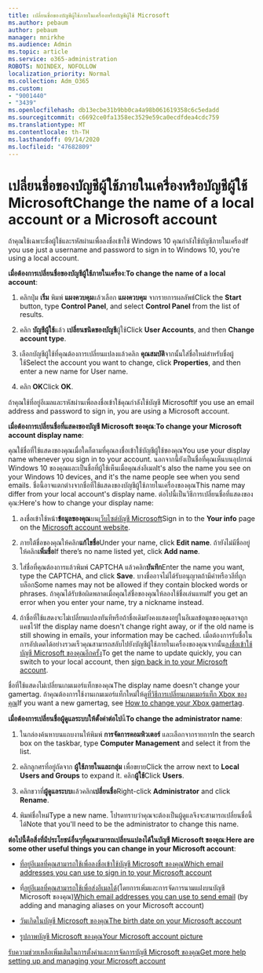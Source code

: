 ```yaml
---
title: เปลี่ยนชื่อของบัญชีผู้ใช้ภายในเครื่องหรือบัญชีผู้ใช้ Microsoft
ms.author: pebaum
author: pebaum
manager: mnirkhe
ms.audience: Admin
ms.topic: article
ms.service: o365-administration
ROBOTS: NOINDEX, NOFOLLOW
localization_priority: Normal
ms.collection: Adm_O365
ms.custom:
- "9001440"
- "3439"
ms.openlocfilehash: db13ecbe31b9bb0ca4a98b061619358c6c5edadd
ms.sourcegitcommit: c6692ce0fa1358ec3529e59ca0ecdfdea4cdc759
ms.translationtype: MT
ms.contentlocale: th-TH
ms.lasthandoff: 09/14/2020
ms.locfileid: "47682809"
---
```

# <a name="change-the-name-of-a-local-account-or-a-microsoft-account"></a><span data-ttu-id="b0244-102">เปลี่ยนชื่อของบัญชีผู้ใช้ภายในเครื่องหรือบัญชีผู้ใช้ Microsoft</span><span class="sxs-lookup"><span data-stu-id="b0244-102">Change the name of a local account or a Microsoft account</span></span>

<span data-ttu-id="b0244-103">ถ้าคุณใช้เฉพาะชื่อผู้ใช้และรหัสผ่านเพื่อลงชื่อเข้าใช้ Windows 10 คุณกำลังใช้บัญชีภายในเครื่อง</span><span class="sxs-lookup"><span data-stu-id="b0244-103">If you use just a username and password to sign in to Windows 10, you're using a local account.</span></span> 

<span data-ttu-id="b0244-104">**เมื่อต้องการเปลี่ยนชื่อของบัญชีผู้ใช้ภายในเครื่อง**:</span><span class="sxs-lookup"><span data-stu-id="b0244-104">**To change the name of a local account**:</span></span>

1. <span data-ttu-id="b0244-105">คลิกปุ่ม **เริ่ม** พิมพ์ **แผงควบคุม**แล้วเลือก **แผงควบคุม** จากรายการผลลัพธ์</span><span class="sxs-lookup"><span data-stu-id="b0244-105">Click the **Start** button, type **Control Panel**, and select **Control Panel** from the list of results.</span></span>

2. <span data-ttu-id="b0244-106">คลิก **บัญชีผู้ใช้**แล้ว **เปลี่ยนชนิดของบัญชี**ผู้ใช้</span><span class="sxs-lookup"><span data-stu-id="b0244-106">Click **User Accounts**, and then **Change account type**.</span></span>

3. <span data-ttu-id="b0244-107">เลือกบัญชีผู้ใช้ที่คุณต้องการเปลี่ยนแปลงแล้วคลิก **คุณสมบัติ**จากนั้นใส่ชื่อใหม่สำหรับชื่อผู้ใช้</span><span class="sxs-lookup"><span data-stu-id="b0244-107">Select the account you want to change, click **Properties**, and then enter a new name for User name.</span></span>

4. <span data-ttu-id="b0244-108">คลิก **OK**</span><span class="sxs-lookup"><span data-stu-id="b0244-108">Click **OK**.</span></span>

<span data-ttu-id="b0244-109">ถ้าคุณใช้ที่อยู่อีเมลและรหัสผ่านเพื่อลงชื่อเข้าใช้คุณกำลังใช้บัญชี Microsoft</span><span class="sxs-lookup"><span data-stu-id="b0244-109">If you use an email address and password to sign in, you are using a Microsoft account.</span></span>

<span data-ttu-id="b0244-110">**เมื่อต้องการเปลี่ยนชื่อที่แสดงของบัญชี Microsoft ของคุณ**:</span><span class="sxs-lookup"><span data-stu-id="b0244-110">**To change your Microsoft account display name**:</span></span>

<span data-ttu-id="b0244-111">คุณใช้ชื่อที่ใช้แสดงของคุณเมื่อใดก็ตามที่คุณลงชื่อเข้าใช้บัญชีผู้ใช้ของคุณ</span><span class="sxs-lookup"><span data-stu-id="b0244-111">You use your display name whenever you sign in to your account.</span></span> <span data-ttu-id="b0244-112">นอกจากนี้ยังเป็นชื่อที่คุณเห็นบนอุปกรณ์ Windows 10 ของคุณและเป็นชื่อที่ผู้ใช้เห็นเมื่อคุณส่งอีเมล</span><span class="sxs-lookup"><span data-stu-id="b0244-112">It's also the name you see on your Windows 10 devices, and it's the name people see when you send emails.</span></span> <span data-ttu-id="b0244-113">ชื่อนี้อาจแตกต่างจากชื่อที่ใช้แสดงของบัญชีผู้ใช้ภายในเครื่องของคุณ</span><span class="sxs-lookup"><span data-stu-id="b0244-113">This name may differ from your local account's display name.</span></span> <span data-ttu-id="b0244-114">ต่อไปนี้เป็นวิธีการเปลี่ยนชื่อที่แสดงของคุณ:</span><span class="sxs-lookup"><span data-stu-id="b0244-114">Here's how to change your display name:</span></span>

1. <span data-ttu-id="b0244-115">ลงชื่อเข้าใช้หน้า**ข้อมูลของคุณ**บน[เว็บไซต์บัญชี Microsoft](https://account.microsoft.com/)</span><span class="sxs-lookup"><span data-stu-id="b0244-115">Sign in to the **Your info** page on the [Microsoft account website](https://account.microsoft.com/).</span></span>

2. <span data-ttu-id="b0244-116">ภายใต้ชื่อของคุณให้คลิก**แก้ไขชื่อ**</span><span class="sxs-lookup"><span data-stu-id="b0244-116">Under your name, click **Edit name**.</span></span> <span data-ttu-id="b0244-117">ถ้ายังไม่มีชื่ออยู่ให้คลิก**เพิ่มชื่อ**</span><span class="sxs-lookup"><span data-stu-id="b0244-117">If there’s no name listed yet, click **Add name**.</span></span> 

3. <span data-ttu-id="b0244-118">ใส่ชื่อที่คุณต้องการแล้วพิมพ์ CAPTCHA แล้วคลิก**บันทึก**</span><span class="sxs-lookup"><span data-stu-id="b0244-118">Enter the name you want, type the CAPTCHA, and click **Save**.</span></span> <span data-ttu-id="b0244-119">บางชื่ออาจไม่ได้รับอนุญาตถ้ามีคำหรือวลีที่ถูกบล็อก</span><span class="sxs-lookup"><span data-stu-id="b0244-119">Some names may not be allowed if they contain blocked words or phrases.</span></span> <span data-ttu-id="b0244-120">ถ้าคุณได้รับข้อผิดพลาดเมื่อคุณใส่ชื่อของคุณให้ลองใช้ชื่อเล่นแทน</span><span class="sxs-lookup"><span data-stu-id="b0244-120">If you get an error when you enter your name, try a nickname instead.</span></span>

4. <span data-ttu-id="b0244-121">ถ้าชื่อที่ใช้แสดงจะไม่เปลี่ยนแปลงทันทีหรือถ้าชื่อเดิมยังคงแสดงอยู่ในอีเมลข้อมูลของคุณอาจถูกแคชไว้</span><span class="sxs-lookup"><span data-stu-id="b0244-121">If the display name doesn't change right away, or if the old name is still showing in emails, your information may be cached.</span></span> <span data-ttu-id="b0244-122">เมื่อต้องการรับชื่อในการอัปเดตได้อย่างรวดเร็วคุณสามารถสลับไปยังบัญชีผู้ใช้ภายในเครื่องของคุณจากนั้น[ลงชื่อเข้าใช้บัญชี Microsoft ของคุณอีกครั้ง](https://account.microsoft.com/)</span><span class="sxs-lookup"><span data-stu-id="b0244-122">To get the name to update quickly, you can switch to your local account, then [sign back in to your Microsoft account](https://account.microsoft.com/).</span></span>

<span data-ttu-id="b0244-123">ชื่อที่ใช้แสดงไม่เปลี่ยนเกมเมอร์แท็กของคุณ</span><span class="sxs-lookup"><span data-stu-id="b0244-123">The display name doesn't change your gamertag.</span></span> <span data-ttu-id="b0244-124">ถ้าคุณต้องการใช้งานเกมเมอร์แท็กใหม่ให้ดู[ที่วิธีการเปลี่ยนเกมเมอร์แท็ก Xbox ของคุณ](https://support.xbox.com/id-ID/account-management/change-xbox-live-gamertag)</span><span class="sxs-lookup"><span data-stu-id="b0244-124">If you want a new gamertag, see [How to change your Xbox gamertag](https://support.xbox.com/id-ID/account-management/change-xbox-live-gamertag).</span></span>

<span data-ttu-id="b0244-125">**เมื่อต้องการเปลี่ยนชื่อผู้ดูแลระบบให้ตั้งค่าต่อไป**นี้</span><span class="sxs-lookup"><span data-stu-id="b0244-125">**To change the administrator name**:</span></span>

1. <span data-ttu-id="b0244-126">ในกล่องค้นหาบนแถบงานให้พิมพ์ **การจัดการคอมพิวเตอร์** และเลือกจากรายการ</span><span class="sxs-lookup"><span data-stu-id="b0244-126">In the search box on the taskbar, type **Computer Management** and select it from the list.</span></span>

2. <span data-ttu-id="b0244-127">คลิกลูกศรที่อยู่ถัดจาก **ผู้ใช้ภายในและกลุ่ม** เพื่อขยาย</span><span class="sxs-lookup"><span data-stu-id="b0244-127">Click the arrow next to **Local Users and Groups** to expand it.</span></span> <span data-ttu-id="b0244-128">คลิก**ผู้ใช้**</span><span class="sxs-lookup"><span data-stu-id="b0244-128">Click **Users**.</span></span>

3. <span data-ttu-id="b0244-129">คลิกขวาที่**ผู้ดูแลระบบ**แล้วคลิก**เปลี่ยนชื่อ**</span><span class="sxs-lookup"><span data-stu-id="b0244-129">Right-click **Administrator** and click **Rename**.</span></span>

4. <span data-ttu-id="b0244-130">พิมพ์ชื่อใหม่</span><span class="sxs-lookup"><span data-stu-id="b0244-130">Type a new name.</span></span> <span data-ttu-id="b0244-131">โปรดทราบว่าคุณจะต้องเป็นผู้ดูแลจึงจะสามารถเปลี่ยนชื่อนี้ได้</span><span class="sxs-lookup"><span data-stu-id="b0244-131">Note that you'll need to be the administrator to change this name.</span></span>

<span data-ttu-id="b0244-132">**ต่อไปนี้คือสิ่งที่มีประโยชน์อื่นๆที่คุณสามารถเปลี่ยนแปลงได้ในบัญชี Microsoft ของคุณ**:</span><span class="sxs-lookup"><span data-stu-id="b0244-132">**Here are some other useful things you can change in your Microsoft account**:</span></span>

- [<span data-ttu-id="b0244-133">ที่อยู่อีเมลที่คุณสามารถใช้เพื่อลงชื่อเข้าใช้บัญชี Microsoft ของคุณ</span><span class="sxs-lookup"><span data-stu-id="b0244-133">Which email addresses you can use to sign in to your Microsoft account</span></span>](https://support.microsoft.com/help/4026162)

- <span data-ttu-id="b0244-134">ที่[อยู่อีเมลที่คุณสามารถใช้เพื่อส่งอีเมลได้](https://support.microsoft.com/help/12407)(โดยการเพิ่มและการจัดการนามแฝงบนบัญชี Microsoft ของคุณ)</span><span class="sxs-lookup"><span data-stu-id="b0244-134">[Which email addresses you can use to send email](https://support.microsoft.com/help/12407) (by adding and managing aliases on your Microsoft account)</span></span>

- [<span data-ttu-id="b0244-135">วันเกิดในบัญชี Microsoft ของคุณ</span><span class="sxs-lookup"><span data-stu-id="b0244-135">The birth date on your Microsoft account</span></span>](https://support.microsoft.com/help/12411)

- [<span data-ttu-id="b0244-136">รูปภาพบัญชี Microsoft ของคุณ</span><span class="sxs-lookup"><span data-stu-id="b0244-136">Your Microsoft account picture</span></span>](https://support.microsoft.com/help/4026790)

[<span data-ttu-id="b0244-137">รับความช่วยเหลือเพิ่มเติมในการตั้งค่าและการจัดการบัญชี Microsoft ของคุณ</span><span class="sxs-lookup"><span data-stu-id="b0244-137">Get more help setting up and managing your Microsoft account</span></span>](https://support.microsoft.com/hub/4294457/microsoft-account-help#manage-account)
